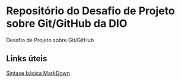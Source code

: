 # Repositório do Desafio de Projeto sobre Git/GitHub da DIO
Desafio de Projeto sobre Git/GitHub

## Links úteis
[Sintaxe básica MarkDown](https://www.markdownguide.org/)
